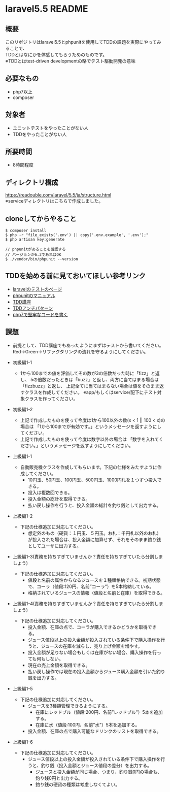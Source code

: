 # laravel5.5 README

## 概要
このリポジトリはlaravel5.5とphpunitを使用してTDDの課題を実際にやってみることで、  
TDDとはなにかを体感してもらうためのものです。  
※TDDとはtest-driven developmentの略でテスト駆動開発の意味

## 必要なもの
* php7以上
* composer 

## 対象者
* ユニットテストをやったことがない人
* TDDをやったことがない人

## 所要時間
* 8時間程度

## ディレクトリ構成
https://readouble.com/laravel/5.5/ja/structure.html  
※serviceディレクトリはこちらで作成しました。

## cloneしてからやること
```
$ composer install
$ php -r "file_exists('.env') || copy('.env.example', '.env');"
$ php artisan key:generate

// phpunitがあることを確認する
// バージョンが6.3であればOK
$ ./vendor/bin/phpunit --version
```

## TDDを始める前に見ておいてほしい参考リンク
* [laravelのテストのページ](https://readouble.com/laravel/5.5/ja/testing.html)
* [phpunitのマニュアル](https://phpunit.de/manual/6.3/ja/index.html)
* [TDD講座](http://gihyo.jp/dev/serial/01/tdd)
* [TDDアンチパターン](http://www.hyuki.com/yukiwiki/wiki.cgi?TddAntiPatterns)
* [php7で堅牢なコードを書く](https://www.youtube.com/watch?v=54jHDHvcYAo)

## 課題
* 前提として、TDD講座でもあったようにまずはテストから書いてください。
Red→Green→リファクタリングの流れを守るようにしてください。

* 初級編1-1
  * 1から100までの値を評価してその数が3の倍数だった時に「fizz」と返し、
5の倍数だったときは「buzz」と返し、両方に当てはまる場合は「fizzbuzz」と返し、
上記全てに当てはまらない場合は値をそのまま返すクラスを作成してください。
※app/もしくはservice/配下にテスト対象クラスを作ってください。
* 初級編1-2
  * 上記で作成したものを使って今度は1から100以外の数(x < 1 || 100 < x)の場合は
「1から100までが有効です。」というメッセージを返すようにしてください。
  * 上記で作成したものを使って今度は数字以外の場合は
「数字を入れてください。」というメッセージを返すようにしてください。

* 上級編1-1
  * 自動販売機クラスを作成してもらいます。下記の仕様をみたすように作成してください。
    * 10円玉、50円玉、100円玉、500円玉、1000円札を１つずつ投入できる。
    * 投入は複数回できる。
    * 投入金額の総計を取得できる。
    * 払い戻し操作を行うと、投入金額の総計を釣り銭として出力する。
* 上級編1-2
  * 下記の仕様追加に対応してください。
    * 想定外のもの（硬貨：１円玉、５円玉。お札：千円札以外のお札）が投入された場合は、投入金額に加算せず、それをそのまま釣り銭としてユーザに出力する。
* 上級編1-3(責務を持ちすぎていませんか？責任を持ちすぎていたら分割しましょう)
  * 下記の仕様追加に対応してください。
    * 値段と名前の属性からなるジュースを１種類格納できる。初期状態で、コーラ（値段:120円、名前”コーラ”）を5本格納している。
    * 格納されているジュースの情報（値段と名前と在庫）を取得できる。
* 上級編1-4(責務を持ちすぎていませんか？責任を持ちすぎていたら分割しましょう)
  * 下記の仕様追加に対応してください。
    * 投入金額、在庫の点で、コーラが購入できるかどうかを取得できる。
    * ジュース値段以上の投入金額が投入されている条件下で購入操作を行うと、ジュースの在庫を減らし、売り上げ金額を増やす。
    * 投入金額が足りない場合もしくは在庫がない場合、購入操作を行っても何もしない。
    * 現在の売上金額を取得できる。
    * 払い戻し操作では現在の投入金額からジュース購入金額を引いた釣り銭を出力する。
* 上級編1-5
  * 下記の仕様追加に対応してください。
    * ジュースを3種類管理できるようにする。
      * 在庫にレッドブル（値段:200円、名前”レッドブル”）5本を追加する。
      * 在庫に水（値段:100円、名前”水”）5本を追加する。
    * 投入金額、在庫の点で購入可能なドリンクのリストを取得できる。
* 上級編1-6
  * 下記の仕様追加に対応してください。
    * ジュース値段以上の投入金額が投入されている条件下で購入操作を行うと、釣り銭（投入金額とジュース値段の差分）を出力する。
      * ジュースと投入金額が同じ場合、つまり、釣り銭0円の場合も、釣り銭0円と出力する。
      * 釣り銭の硬貨の種類は考慮しなくてよい。
